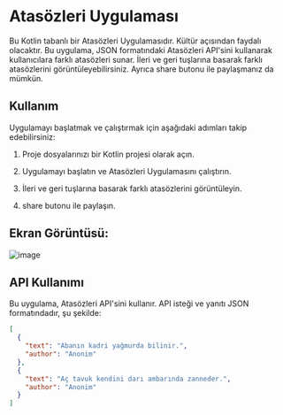 # Atasözleri Uygulaması

Bu Kotlin tabanlı bir Atasözleri Uygulamasıdır. Kültür açısından faydalı olacaktır. Bu uygulama, JSON formatındaki Atasözleri API'sini kullanarak kullanıcılara farklı atasözleri sunar. İleri ve geri tuşlarına basarak farklı atasözlerini görüntüleyebilirsiniz. Ayrıca share butonu ile paylaşmanız da mümkün. 

## Kullanım

Uygulamayı başlatmak ve çalıştırmak için aşağıdaki adımları takip edebilirsiniz:

1. Proje dosyalarınızı bir Kotlin projesi olarak açın.

3. Uygulamayı başlatın ve Atasözleri Uygulamasını çalıştırın.

4. İleri ve geri tuşlarına basarak farklı atasözlerini görüntüleyin.
   
6. share butonu ile paylaşın.

## Ekran Görüntüsü:
![image](https://github.com/Adl1coder/Atasozleri/assets/93915867/b99ef435-f1cb-429e-91c8-061bf1b92798)



## API Kullanımı

Bu uygulama, Atasözleri API'sini kullanır. API isteği ve yanıtı JSON formatındadır, şu şekilde:

```json
[
  {
    "text": "Abanın kadri yağmurda bilinir.",
    "author": "Anonim"
  },
  {
    "text": "Aç tavuk kendini darı ambarında zanneder.",
    "author": "Anonim"
  }
]



